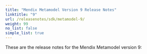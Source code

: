 ```yaml
---
title: "Mendix Metamodel Version 9 Release Notes"
linktitle: "9"
url: /releasenotes/sdk/metamodel-9/
weight: 99
no_list: false
simple_list: true
---
```


These are the release notes for the Mendix Metamodel version 9:
